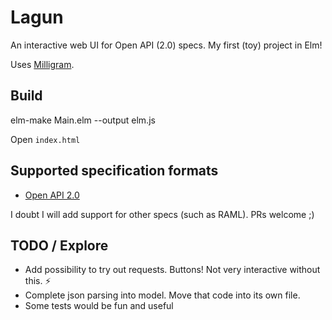 # Lagun

An interactive web UI for Open API (2.0) specs. My first (toy) project in Elm!

Uses [Milligram](https://milligram.github.io/).

## Build

  elm-make Main.elm --output elm.js

Open `index.html`

## Supported specification formats

- [Open API 2.0](https://github.com/OAI/OpenAPI-Specification/blob/master/versions/2.0.md)

I doubt I will add support for other specs (such as RAML). PRs welcome ;)

## TODO / Explore

- Add possibility to try out requests. Buttons! Not very interactive without this. :zap:
- Complete json parsing into model. Move that code into its own file.
- Some tests would be fun and useful
